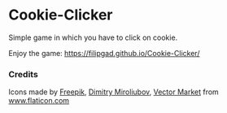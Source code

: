 # Cookie-Clicker

Simple game in which you have to click on cookie.

Enjoy the game: https://filipgad.github.io/Cookie-Clicker/

### Credits

Icons made by [Freepik](http://www.freepik.com), [Dimitry Miroliubov](https://www.flaticon.com/authors/dimitry-miroliubov), [Vector Market](https://www.flaticon.com/authors/vectors-market) from www.flaticon.com
